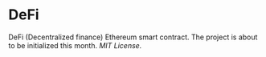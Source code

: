 # DeFi
DeFi (Decentralized finance) Ethereum smart contract. The project is about to be initialized this month.
<i>MIT License.</i>
